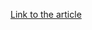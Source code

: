 [Link to the article](https://trendmicro.com/en_us/research/21/i/mac-users-targeted-by-trojanized-iterm2-app.html)
